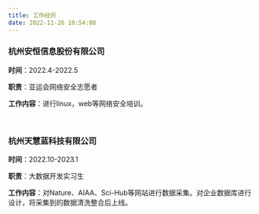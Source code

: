 ```yaml
---
title: 工作经历
date: 2022-11-26 10:54:08
---
```


### 杭州安恒信息股份有限公司

**时间**：2022.4-2022.5

**职责**：亚运会网络安全志愿者

**工作内容**：进行linux，web等网络安全培训。

<br>

### 杭州天慧蓝科技有限公司

**时间**：2022.10-2023.1

**职责**：大数据开发实习生

**工作内容**：对Nature、AIAA、Sci-Hub等网站进行数据采集。对企业数据库进行设计，将采集到的数据清洗整合后上线。

